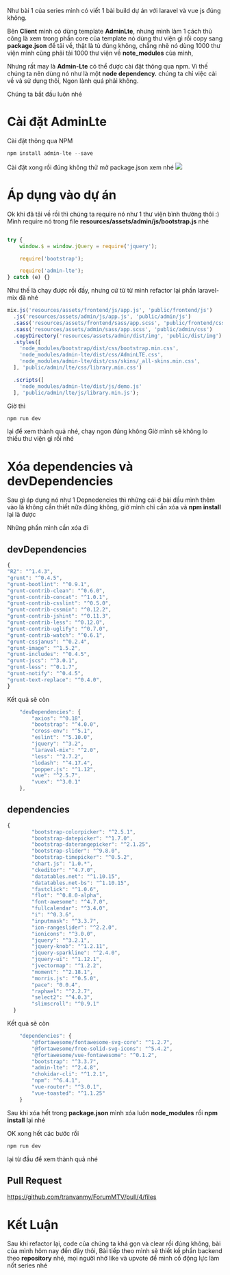 Như bài 1 của series mình có viết 1 bài build dự án với laravel và vue js đúng không.

Bên **Client** mình có dùng template **AdminLte**, nhưng mình làm 1 cách thủ công là xem trong phần core của template nó dùng thư viện gì rồi copy sang **package.json** để tải về, thật là tù đúng không, chẳng nhẽ nó dùng 1000 thư viện mình cũng phải tải 1000 thư viện về **note_modules** của mình,

Nhưng rất may là **Admin-Lte** có thể được cài đặt thông qua npm. Vì thế  chúng ta nên dùng nó như là một **node dependency.** chúng ta chỉ việc cài về và sử dụng thôi, Ngon lành quá phải không.

Chúng ta bắt đầu luôn nhé

# Cài đặt AdminLte

Cài đặt thông qua NPM
```js
npm install admin-lte --save
```
Cài đặt xong rồi đúng không thử mở package.json xem nhé
![](https://images.viblo.asia/c47897f3-ba83-4b76-8905-f035d06c0d97.png)
# Áp dụng vào dự án
Ok khi đã tải về rồi thì chúng ta require nó như 1 thư viện bình thường thôi :) Mình require nó trong file 
**resources/assets/admin/js/bootstrap.js** nhé

```js

try {
    window.$ = window.jQuery = require('jquery');

    require('bootstrap');

    require('admin-lte');
} catch (e) {}
```

Như thế là chạy được rồi đấy, nhưng cứ từ từ mình refactor lại phần laravel-mix đã nhé
```js
mix.js('resources/assets/frontend/js/app.js', 'public/frontend/js')
  .js('resources/assets/admin/js/app.js', 'public/admin/js')
  .sass('resources/assets/frontend/sass/app.scss', 'public/frontend/css')
  .sass('resources/assets/admin/sass/app.scss', 'public/admin/css')
  .copyDirectory('resources/assets/admin/dist/img', 'public/dist/img')
  .styles([
    'node_modules/bootstrap/dist/css/bootstrap.min.css',
    'node_modules/admin-lte/dist/css/AdminLTE.css',
    'node_modules/admin-lte/dist/css/skins/_all-skins.min.css',
  ], 'public/admin/lte/css/library.min.css')

  .scripts([
    'node_modules/admin-lte/dist/js/demo.js'
  ], 'public/admin/lte/js/library.min.js');

```
Giờ thì
```js
npm run dev
```
lại để xem thành quả nhé, chạy ngon đúng không
Giờ mình sẽ không lo thiếu thư viện gì rồi nhé
# Xóa dependencies và devDependencies
Sau gì áp dụng nó như 1 Depnedencies thì những cái ở bài đầu mình thêm vào là không cần thiết nữa đúng không, giờ mình chỉ cần xóa và **npm install** lại là được 

Những phần mình cần xóa đi 
## devDependencies
```js
{
"R2": "^1.4.3",
"grunt": "^0.4.5",
"grunt-bootlint": "^0.9.1",
"grunt-contrib-clean": "^0.6.0",
"grunt-contrib-concat": "^1.0.1",
"grunt-contrib-csslint": "^0.5.0",
"grunt-contrib-cssmin": "^0.12.2",
"grunt-contrib-jshint": "^0.11.3",
"grunt-contrib-less": "^0.12.0",
"grunt-contrib-uglify": "^0.7.0",
"grunt-contrib-watch": "^0.6.1",
"grunt-cssjanus": "^0.2.4",
"grunt-image": "^1.5.2",
"grunt-includes": "^0.4.5",
"grunt-jscs": "^3.0.1",
"grunt-less": "^0.1.7",
"grunt-notify": "^0.4.5",
"grunt-text-replace": "^0.4.0",
}
```

Kết quả sẽ còn 
```js
    "devDependencies": {
        "axios": "^0.18",
        "bootstrap": "^4.0.0",
        "cross-env": "^5.1",
        "eslint": "^5.10.0",
        "jquery": "^3.2",
        "laravel-mix": "^2.0",
        "less": "^2.7.2",
        "lodash": "^4.17.4",
        "popper.js": "^1.12",
        "vue": "^2.5.7",
        "vuex": "^3.0.1"
    },
```
## dependencies
```js
{
        "bootstrap-colorpicker": "^2.5.1",
        "bootstrap-datepicker": "^1.7.0",
        "bootstrap-daterangepicker": "^2.1.25",
        "bootstrap-slider": "^9.8.0",
        "bootstrap-timepicker": "^0.5.2",
        "chart.js": "1.0.*",
        "ckeditor": "^4.7.0",
        "datatables.net": "^1.10.15",
        "datatables.net-bs": "^1.10.15",
        "fastclick": "^1.0.6",
        "flot": "^0.8.0-alpha",
        "font-awesome": "^4.7.0",
        "fullcalendar": "^3.4.0",
        "i": "^0.3.6",
        "inputmask": "^3.3.7",
        "ion-rangeslider": "^2.2.0",
        "ionicons": "^3.0.0",
        "jquery": "^3.2.1",
        "jquery-knob": "^1.2.11",
        "jquery-sparkline": "^2.4.0",
        "jquery-ui": "^1.12.1",
        "jvectormap": "^1.2.2",
        "moment": "^2.18.1",
        "morris.js": "^0.5.0",
        "pace": "0.0.4",
        "raphael": "^2.2.7",
        "select2": "^4.0.3",
        "slimscroll": "^0.9.1"
  }
```

Kết quả sẽ còn
```js
    "dependencies": {
        "@fortawesome/fontawesome-svg-core": "^1.2.7",
        "@fortawesome/free-solid-svg-icons": "^5.4.2",
        "@fortawesome/vue-fontawesome": "^0.1.2",
        "bootstrap": "^3.3.7",
        "admin-lte": "^2.4.8",
        "chokidar-cli": "^1.2.1",
        "npm": "^6.4.1",
        "vue-router": "^3.0.1",
        "vue-toasted": "^1.1.25"
    }
```

Sau khi xóa hết trong **package.json** mình xóa luôn **node_modules** rồi  **npm install** lại nhé

OK xong hết các bước rồi 
```js
npm run dev
```
lại từ đầu để xem thành quả nhé
## Pull Request
https://github.com/tranvanmy/ForumMTV/pull/4/files
# Kết Luận
Sau khi refactor lại, code của chúng ta khá gọn và clear rồi đúng không, bài của mình hôm nay đến đây thôi, Bài tiếp theo mình sẽ thiết kế phần backend theo **repository** nhé, mọi người nhớ like và upvote để mình cố động lực làm nốt series nhé
